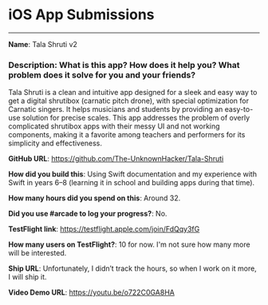 # iOS App Submissions


---

**Name**: Tala Shruti v2

### **Description**: What is this app? How does it help you? What problem does it solve for you and your friends?

Tala Shruti is a clean and intuitive app designed for a sleek and easy way to get a digital shrutibox (carnatic pitch drone), with special optimization for Carnatic singers. It helps musicians and students by providing an easy-to-use solution for precise scales. This app addresses the problem of overly complicated shrutibox apps with their messy UI and not working components, making it a favorite among teachers and performers for its simplicity and effectiveness.

**GitHub URL**: https://github.com/The-UnknownHacker/Tala-Shruti

**How did you build this**: Using Swift documentation and my experience with Swift in years 6–8 (learning it in school and building apps during that time).

**How many hours did you spend on this**: Around 32.

**Did you use #arcade to log your progress?**: No.

**TestFlight link**: https://testflight.apple.com/join/FdQqy3fG

**How many users on TestFlight?**: 10 for now. I'm not sure how many more will be interested.

**Ship URL**: Unfortunately, I didn’t track the hours, so when I work on it more, I will ship it.

**Video Demo URL**: https://youtu.be/o722C0GA8HA
